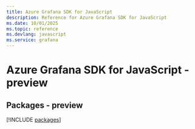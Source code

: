 ```yaml
---
title: Azure Grafana SDK for JavaScript
description: Reference for Azure Grafana SDK for JavaScript
ms.date: 10/01/2025
ms.topic: reference
ms.devlang: javascript
ms.service: grafana
---
```

# Azure Grafana SDK for JavaScript - preview
## Packages - preview
[!INCLUDE [packages](grafana-index.md)]